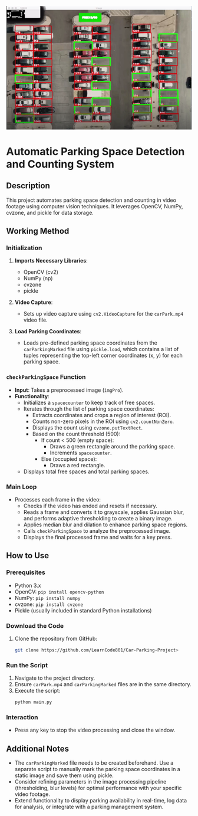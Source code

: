 ![Project Screenshot](https://github.com/LearnCode801/Car-Parking-Project/blob/main/Screenshot%202024-10-30%20163554.png)


# Automatic Parking Space Detection and Counting System

## Description

This project automates parking space detection and counting in video footage using computer vision techniques. It leverages OpenCV, NumPy, cvzone, and pickle for data storage.

## Working Method

### Initialization

1. **Imports Necessary Libraries**:
   - OpenCV (cv2)
   - NumPy (np)
   - cvzone
   - pickle

2. **Video Capture**:
   - Sets up video capture using `cv2.VideoCapture` for the `carPark.mp4` video file.

3. **Load Parking Coordinates**:
   - Loads pre-defined parking space coordinates from the `carParkingMarked` file using `pickle.load`, which contains a list of tuples representing the top-left corner coordinates (x, y) for each parking space.

### `checkParkingSpace` Function

- **Input**: Takes a preprocessed image (`imgPro`).
- **Functionality**:
  - Initializes a `spacecounter` to keep track of free spaces.
  - Iterates through the list of parking space coordinates:
    - Extracts coordinates and crops a region of interest (ROI).
    - Counts non-zero pixels in the ROI using `cv2.countNonZero`.
    - Displays the count using `cvzone.putTextRect`.
    - Based on the count threshold (500):
      - If count < 500 (empty space):
        - Draws a green rectangle around the parking space.
        - Increments `spacecounter`.
      - Else (occupied space):
        - Draws a red rectangle.
  - Displays total free spaces and total parking spaces.

### Main Loop

- Processes each frame in the video:
  - Checks if the video has ended and resets if necessary.
  - Reads a frame and converts it to grayscale, applies Gaussian blur, and performs adaptive thresholding to create a binary image.
  - Applies median blur and dilation to enhance parking space regions.
  - Calls `checkParkingSpace` to analyze the preprocessed image.
  - Displays the final processed frame and waits for a key press.

## How to Use

### Prerequisites

- Python 3.x
- OpenCV: `pip install opencv-python`
- NumPy: `pip install numpy`
- cvzone: `pip install cvzone`
- Pickle (usually included in standard Python installations)

### Download the Code

1. Clone the repository from GitHub:
   ```bash
   git clone https://github.com/LearnCode801/Car-Parking-Project>
   ```

### Run the Script

1. Navigate to the project directory.
2. Ensure `carPark.mp4` and `carParkingMarked` files are in the same directory.
3. Execute the script:
   ```bash
   python main.py
   ```

### Interaction

- Press any key to stop the video processing and close the window.

## Additional Notes

- The `carParkingMarked` file needs to be created beforehand. Use a separate script to manually mark the parking space coordinates in a static image and save them using pickle.
- Consider refining parameters in the image processing pipeline (thresholding, blur levels) for optimal performance with your specific video footage.
- Extend functionality to display parking availability in real-time, log data for analysis, or integrate with a parking management system.


```
